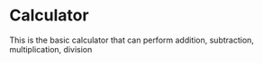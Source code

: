 # Calculator
This is the basic calculator that can perform addition, subtraction, multiplication, division 
